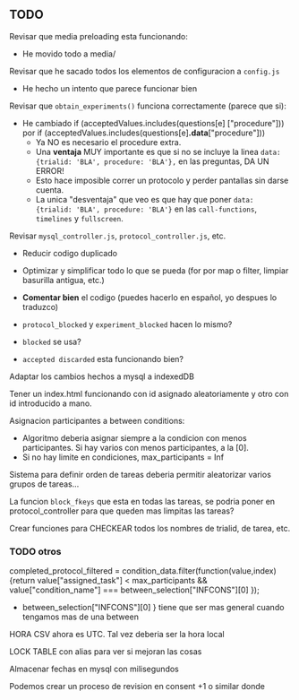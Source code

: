 

## TODO

Revisar que media preloading esta funcionando:

- He movido todo a media/



Revisar que he sacado todos los elementos de configuracion a `config.js`

- He hecho un intento que parece funcionar bien



Revisar que `obtain_experiments()` funciona correctamente (parece que si):

- He cambiado if (acceptedValues.includes(questions[e] ["procedure"])) por if (acceptedValues.includes(questions[e]**.data**["procedure"]))
  - Ya NO es necesario el procedure extra.
  - Una **ventaja** MUY importante es que si no se incluye la linea `data: {trialid: 'BLA', procedure: 'BLA'},` en las preguntas, DA UN ERROR!
  - Esto hace imposible correr un protocolo y perder pantallas sin darse cuenta.
  - La unica "desventaja" que veo es que hay que poner `data: {trialid: 'BLA', procedure: 'BLA'}` en las `call-functions`, `timelines` y `fullscreen`.



Revisar `mysql_controller.js`, `protocol_controller.js`, etc.

- Reducir codigo duplicado

- Optimizar y simplificar todo lo que se pueda (for por map o filter, limpiar basurilla antigua, etc.)

- **Comentar bien** el codigo (puedes hacerlo en español, yo despues lo traduzco)

- `protocol_blocked` y `experiment_blocked` hacen lo mismo?

- `blocked` se usa?

- `accepted discarded` esta funcionando bien?



Adaptar los cambios hechos a mysql a indexedDB



Tener un index.html funcionando con id asignado aleatoriamente y otro con id introducido a mano.



Asignacion participantes a between conditions:

- Algoritmo deberia asignar siempre a la condicion con menos participantes. Si hay varios con menos participantes, a la [0].
- Si no hay limite en condiciones, max_participants = Inf



Sistema para definir orden de tareas deberia permitir aleatorizar varios grupos de tareas...



La funcion `block_fkeys` que esta en todas las tareas, se podria poner en protocol_controller para que queden mas limpitas las tareas?



Crear funciones para CHECKEAR todos los nombres de trialid, de tarea, etc.


### TODO otros

completed_protocol_filtered = condition_data.filter(function(value,index) {return value["assigned_task"] < max_participants && value["condition_name"] === between_selection["INFCONS"][0] });

- between_selection["INFCONS"][0] } tiene que ser mas general cuando tengamos mas de una between



HORA CSV ahora es UTC. Tal vez deberia ser la hora local



LOCK TABLE con alias para ver si mejoran las cosas



Almacenar fechas en mysql con milisegundos

Podemos crear un proceso de revision en consent +1 o similar donde
